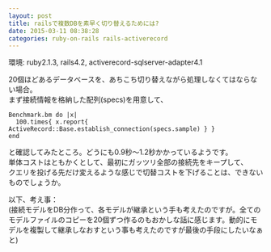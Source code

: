 ```yaml
---
layout: post
title: railsで複数DBを素早く切り替えるためには?
date: 2015-03-11 08:38:28
categories: ruby-on-rails rails-activerecord
---
```

<p>環境: ruby2.1.3, rails4.2, activerecord-sqlserver-adapter4.1</p>

<p>20個ほどあるデータベースを、あちこち切り替えながら処理しなくてはならない場合。<br>
まず接続情報を格納した配列(specs)を用意して、</p>

<pre><code>Benchmark.bm do |x|
  100.times{ x.report{ ActiveRecord::Base.establish_connection(specs.sample) } }
end
</code></pre>

<p>と確認してみたところ。どうにも0.9秒～1.2秒かかっているようです。<br>
単体コストはともかくとして、最初にガッツリ全部の接続先をキープして、<br>
クエリを投げる先だけ変えるような感じで切替コストを下げることは、できないものでしょうか。</p>

<p>以下、考え事：<br>
(接続モデルをDB分作って、各モデルが継承という手も考えたのですが。全てのモデルファイルのコピーを20個ずつ作るのもおかしな話に感じます。動的にモデルを複製して継承しなおすという事も考えたのですが最後の手段にしたいなぁと)</p>
